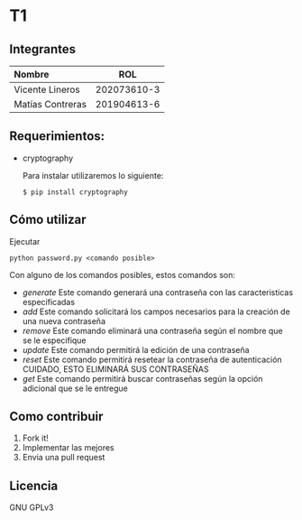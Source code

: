 # T1 
## Integrantes
|Nombre|ROL|
|:--|--|
|Vicente Lineros | 202073610-3 |
|Matías Contreras| 201904613-6 |
## Requerimientos:

* cryptography
  
    Para instalar utilizaremos lo siguiente:

    ```$ pip install cryptography```

## Cómo utilizar

Ejecutar

    python password.py <comando posible>
    
Con alguno de los comandos posibles, estos comandos son:
- *generate* Este comando generará una contraseña con las caracteristicas especificadas
- *add* Este comando solicitará los campos necesarios para la creación de una nueva contraseña
- *remove* Este comando eliminará una contraseña según el nombre que se le especifique
- *update* Este comando permitirá la edición de una contraseña
- *reset* Este comando permitirá resetear la contraseña de autenticación CUIDADO, ESTO ELIMINARÁ SUS CONTRASEÑAS
- *get* Este comando permitirá buscar contraseñas según la opción adicional que se le entregue

## Como contribuir

1. Fork it!
2. Implementar las mejores
3. Envia una pull request

## Licencia

GNU GPLv3

